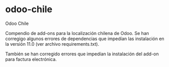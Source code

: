 # odoo-chile
Odoo Chile

Compendio de add-ons para la localización chilena de Odoo. Se han corregigo algunos errores de dependencias que impedían las instalación en la versión 11.0 (ver archivo requirements.txt). 

También se han corregido errores que impedían la instalación del add-on para factura electrónica.

